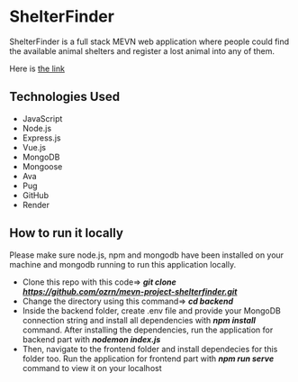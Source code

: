 # ShelterFinder
ShelterFinder is a full stack MEVN web application where people could find the available animal shelters and register a lost animal into any of them.

Here is [the link](https://shelter-finder-buh8.onrender.com/)

## Technologies Used
* JavaScript
* Node.js
* Express.js
* Vue.js
* MongoDB
* Mongoose
* Ava
* Pug
* GitHub
* Render
## How to run it locally
Please make sure node.js, npm and mongodb have been installed on your machine and mongodb running to run this application locally.
- Clone this repo with this code=>  _**git clone https://github.com/ozrn/mevn-project-shelterfinder.git**_
- Change the directory using this command=> _**cd backend**_
- Inside the backend folder, create .env file and provide your MongoDB connection string and install all dependencies with _**npm install**_ command.
After installing the dependencies, run the application for backend part with _**nodemon index.js**_
- Then, navigate to the frontend folder and install dependecies for this folder too. Run the application for frontend part with _**npm run serve**_ command to view it on your localhost

